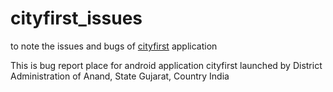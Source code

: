 # cityfirst_issues
to note the issues and bugs of [cityfirst](http://www.cityfirst.in/) application

This is bug report place for android application cityfirst launched by District Administration of Anand, State Gujarat, Country India
